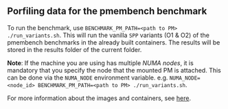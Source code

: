 ## Porfiling data for the pmembench benchmark

To run the benchmark, use `BENCHMARK_PM_PATH=<path to PM> ./run_variants.sh`. 
This will run the vanilla `SPP` variants (O1 & O2) of the pmembench benchmarks in the already built containers.
The results will be stored in the results folder of the current folder.

**Note**: If the machine you are using has multiple *NUMA nodes*, it is mandatory that you specify the node that the mounted PM is attached.
This can be done via the `NUMA_NODE` environment variable.
e.g. `NUMA_NODE=<node_id> BENCHMARK_PM_PATH=<path to PM> ./run_variants.sh`.

For more information about the images and containers, see [here](/utils/docker/README.md).